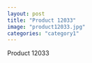 ```yaml
---
layout: post
title: "Product 12033"
image: "product12033.jpg"
categories: "category1"
---
```

Product 12033
